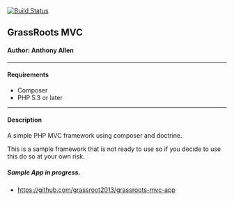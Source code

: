[![Build Status](https://travis-ci.org/grassroot2013/framework.svg?branch=master)](https://travis-ci.org/grassroot2013/framework)
## GrassRoots MVC

#### Author: Anthony Allen
---
#### Requirements

* Composer
* PHP 5.3 or later

---
#### Description

A simple PHP MVC framework using composer and doctrine.

This is a sample framework that is not ready to use so if you decide to use this do so at your own risk.

##### Sample App in progress.
* https://github.com/grassroot2013/grassroots-mvc-app



